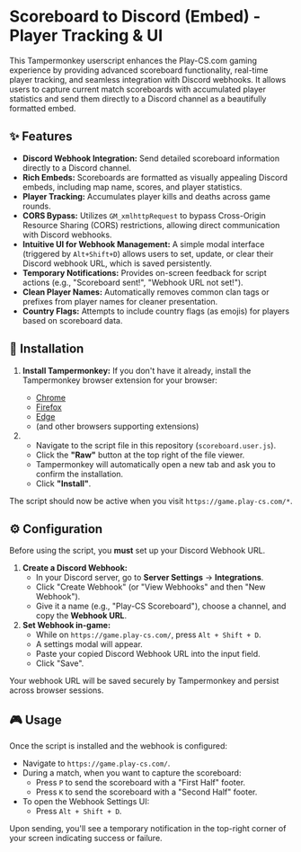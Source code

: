 # Scoreboard to Discord (Embed) - Player Tracking & UI

This Tampermonkey userscript enhances the Play-CS.com gaming experience by providing advanced scoreboard functionality, real-time player tracking, and seamless integration with Discord webhooks. It allows users to capture current match scoreboards with accumulated player statistics and send them directly to a Discord channel as a beautifully formatted embed.

## ✨ Features

*   **Discord Webhook Integration:** Send detailed scoreboard information directly to a Discord channel.
*   **Rich Embeds:** Scoreboards are formatted as visually appealing Discord embeds, including map name, scores, and player statistics.
*   **Player Tracking:** Accumulates player kills and deaths across game rounds.
*   **CORS Bypass:** Utilizes `GM_xmlhttpRequest` to bypass Cross-Origin Resource Sharing (CORS) restrictions, allowing direct communication with Discord webhooks.
*   **Intuitive UI for Webhook Management:** A simple modal interface (triggered by `Alt+Shift+D`) allows users to set, update, or clear their Discord webhook URL, which is saved persistently.
*   **Temporary Notifications:** Provides on-screen feedback for script actions (e.g., "Scoreboard sent!", "Webhook URL not set!").
*   **Clean Player Names:** Automatically removes common clan tags or prefixes from player names for cleaner presentation.
*   **Country Flags:** Attempts to include country flags (as emojis) for players based on scoreboard data.

## 🚀 Installation

1.  **Install Tampermonkey:** If you don't have it already, install the Tampermonkey browser extension for your browser:
    *   [Chrome](https://chrome.google.com/webstore/detail/tampermonkey/dhdgffkkebhmkfjojejmpbldmpobfkfo)
    *   [Firefox](https://addons.mozilla.org/en-US/firefox/addon/tampermonkey/)
    *   [Edge](https://microsoftedge.microsoft.com/addons/detail/tampermonkey/iikmkjmpbldmmepgdkmfapfmcctocadp)
    *   (and other browsers supporting extensions)
    
2.
   *   Navigate to the script file in this repository (`scoreboard.user.js`).
   *   Click the **"Raw"** button at the top right of the file viewer.
   *   Tampermonkey will automatically open a new tab and ask you to confirm the installation.
   *   Click **"Install"**.

The script should now be active when you visit `https://game.play-cs.com/*`.

## ⚙️ Configuration

Before using the script, you **must** set up your Discord Webhook URL.

1.  **Create a Discord Webhook:**
    *   In your Discord server, go to **Server Settings** -> **Integrations**.
    *   Click "Create Webhook" (or "View Webhooks" and then "New Webhook").
    *   Give it a name (e.g., "Play-CS Scoreboard"), choose a channel, and copy the **Webhook URL**.
2.  **Set Webhook in-game:**
    *   While on `https://game.play-cs.com/`, press `Alt + Shift + D`.
    *   A settings modal will appear.
    *   Paste your copied Discord Webhook URL into the input field.
    *   Click "Save".

Your webhook URL will be saved securely by Tampermonkey and persist across browser sessions.

## 🎮 Usage

Once the script is installed and the webhook is configured:

*   Navigate to `https://game.play-cs.com/`.
*   During a match, when you want to capture the scoreboard:
    *   Press `P` to send the scoreboard with a "First Half" footer.
    *   Press `K` to send the scoreboard with a "Second Half" footer.
*   To open the Webhook Settings UI:
    *   Press `Alt + Shift + D`.

Upon sending, you'll see a temporary notification in the top-right corner of your screen indicating success or failure.
